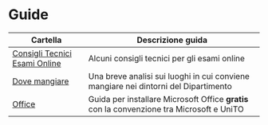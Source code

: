 # Guide

|Cartella|Descrizione guida|
|-|-|
|[Consigli Tecnici Esami Online](consigli_tecnici_esami_online.md)|Alcuni consigli tecnici per gli esami online|
|[Dove mangiare](dove_mangiare.md)|Una breve analisi sui luoghi in cui conviene mangiare nei dintorni del Dipartimento|
| [Office](Office) | Guida per installare Microsoft Office **gratis** con la convenzione tra Microsoft e UniTO |
